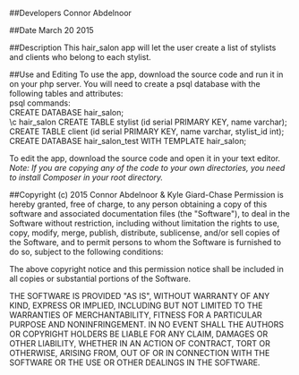 ##Developers
Connor Abdelnoor

##Date
March 20 2015

##Description
This hair_salon app will let the user create a list of stylists and clients who belong to each stylist.

##Use and Editing
To use the app, download the source code and run it in on your php server.
You will need to create a psql database with the following tables and attributes:<br />
psql commands: <br />
CREATE DATABASE hair_salon; <br />
\c hair_salon
CREATE TABLE stylist (id serial PRIMARY KEY, name varchar);<br />
CREATE TABLE client (id serial PRIMARY KEY, name varchar, stylist_id int);<br />
CREATE DATABASE hair_salon_test WITH TEMPLATE hair_salon; <br />

To edit the app, download the source code and open it in your text editor. <br />
    *Note: If you are copying any of the code to your own directories, you need to install Composer
    in your root directory.*

##Copyright (c) 2015 Connor Abdelnoor & Kyle Giard-Chase
Permission is hereby granted, free of charge, to any person obtaining a copy
of this software and associated documentation files (the "Software"), to deal
in the Software without restriction, including without limitation the rights
to use, copy, modify, merge, publish, distribute, sublicense, and/or sell
copies of the Software, and to permit persons to whom the Software is
furnished to do so, subject to the following conditions:

The above copyright notice and this permission notice shall be included in
all copies or substantial portions of the Software.

THE SOFTWARE IS PROVIDED "AS IS", WITHOUT WARRANTY OF ANY KIND, EXPRESS OR
IMPLIED, INCLUDING BUT NOT LIMITED TO THE WARRANTIES OF MERCHANTABILITY,
FITNESS FOR A PARTICULAR PURPOSE AND NONINFRINGEMENT. IN NO EVENT SHALL THE
AUTHORS OR COPYRIGHT HOLDERS BE LIABLE FOR ANY CLAIM, DAMAGES OR OTHER
LIABILITY, WHETHER IN AN ACTION OF CONTRACT, TORT OR OTHERWISE, ARISING FROM,
OUT OF OR IN CONNECTION WITH THE SOFTWARE OR THE USE OR OTHER DEALINGS IN
THE SOFTWARE.
